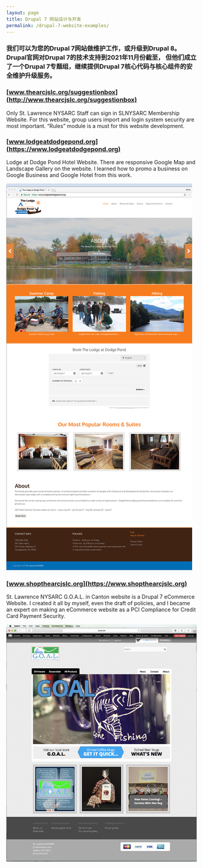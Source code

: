 ```yaml
---
layout: page
title: Drupal 7 网站设计与开发
permalink: /drupal-7-website-examples/
---
```


### 我们可以为您的Drupal 7网站做维护工作，或升级到Drupal 8。 Drupal官网对Drupal 7的技术支持到2021年11月份截至， 但他们成立了一个Drupal 7专题组，继续提供Drupal 7核心代码与核心组件的安全维护升级服务。

### [www.thearcjslc.org/suggestionbox](http://www.thearcjslc.org/suggestionbox)

Only St. Lawrence NYSARC Staff can sign in SLNYSARC Membership Website. For this website, group users import and login system security are most important. “Rules” module is a must for this website development.

### [www.lodgeatdodgepond.org](https://www.lodgeatdodgepond.org)

Lodge at Dodge Pond Hotel Website. There are responsive Google Map and Landscape Gallery on the website. I learned
how to promo a business on Google Business and Google Hotel from this work.

[![Site Home](/images/ladpHome1.jpg "lodgeatdodgepond.org Home")](https://www.lodgeatdodgepond.org)

### [www.shopthearcjslc.org](https://www.shopthearcjslc.org)

St. Lawrence NYSARC G.O.A.L. in Canton website is a Drupal 7 eCommerce Website. I created it all by myself, even the
draft of policies, and I became an expert on making an eCommerce website as a PCI Compliance for Credit Card Payment Security.

[![Site Home](/images/goalHome.jpg "shopthearcjslc.org Home")](https://www.shopthearcjslc.org)
